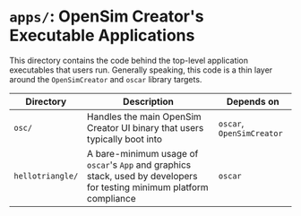 # `apps/`: OpenSim Creator's Executable Applications

This directory contains the code behind the top-level application executables
that users run. Generally speaking, this code is a thin layer around the
`OpenSimCreator` and `oscar` library targets.

| Directory | Description | Depends on |
| - | - | - |
| `osc/` | Handles the main OpenSim Creator UI binary that users typically boot into | `oscar`, `OpenSimCreator` |
| `hellotriangle/` | A bare-minimum usage of `oscar`'s `App` and graphics stack, used by developers for testing minimum platform compliance | `oscar` |
